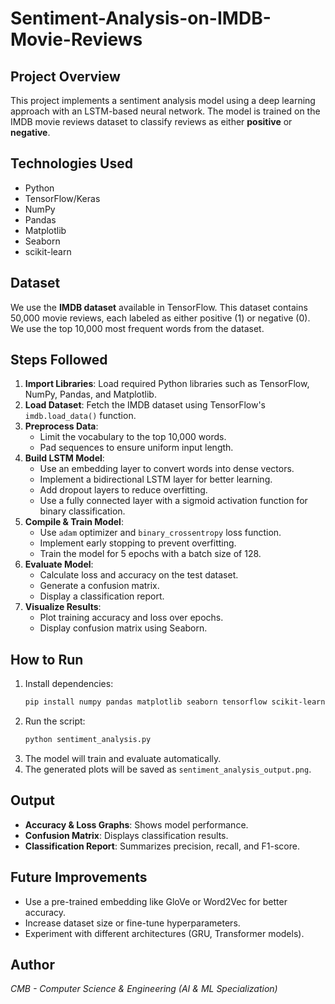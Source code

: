 # Sentiment-Analysis-on-IMDB-Movie-Reviews


## Project Overview
This project implements a sentiment analysis model using a deep learning approach with an LSTM-based neural network. The model is trained on the IMDB movie reviews dataset to classify reviews as either **positive** or **negative**.

## Technologies Used
- Python
- TensorFlow/Keras
- NumPy
- Pandas
- Matplotlib
- Seaborn
- scikit-learn


## Dataset
We use the **IMDB dataset** available in TensorFlow. This dataset contains 50,000 movie reviews, each labeled as either positive (1) or negative (0). We use the top 10,000 most frequent words from the dataset.

## Steps Followed
1. **Import Libraries**: Load required Python libraries such as TensorFlow, NumPy, Pandas, and Matplotlib.
2. **Load Dataset**: Fetch the IMDB dataset using TensorFlow's `imdb.load_data()` function.
3. **Preprocess Data**:
   - Limit the vocabulary to the top 10,000 words.
   - Pad sequences to ensure uniform input length.
4. **Build LSTM Model**:
   - Use an embedding layer to convert words into dense vectors.
   - Implement a bidirectional LSTM layer for better learning.
   - Add dropout layers to reduce overfitting.
   - Use a fully connected layer with a sigmoid activation function for binary classification.
5. **Compile & Train Model**:
   - Use `adam` optimizer and `binary_crossentropy` loss function.
   - Implement early stopping to prevent overfitting.
   - Train the model for 5 epochs with a batch size of 128.
6. **Evaluate Model**:
   - Calculate loss and accuracy on the test dataset.
   - Generate a confusion matrix.
   - Display a classification report.
7. **Visualize Results**:
   - Plot training accuracy and loss over epochs.
   - Display confusion matrix using Seaborn.

## How to Run
1. Install dependencies:
   ```bash
   pip install numpy pandas matplotlib seaborn tensorflow scikit-learn
   ```
2. Run the script:
   ```bash
   python sentiment_analysis.py
   ```
3. The model will train and evaluate automatically.
4. The generated plots will be saved as `sentiment_analysis_output.png`.

## Output
- **Accuracy & Loss Graphs**: Shows model performance.
- **Confusion Matrix**: Displays classification results.
- **Classification Report**: Summarizes precision, recall, and F1-score.

## Future Improvements
- Use a pre-trained embedding like GloVe or Word2Vec for better accuracy.
- Increase dataset size or fine-tune hyperparameters.
- Experiment with different architectures (GRU, Transformer models).

## Author
*CMB - Computer Science & Engineering (AI & ML Specialization)*

